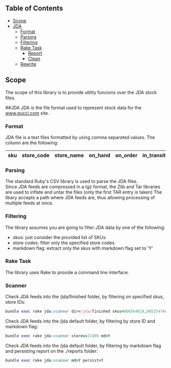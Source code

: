## Table of Contents
* [Scope](#scope)
* [JDA](#jda)
  * [Format](#format)
  * [Parsing](#parsing)
  * [Filtering](#filtering)
  * [Rake Task](#rake-task)
    * [Report](#report)
    * [Clean](#clean)
  * [Rewrite](#rewrite)

## Scope
The scope of this library is to provide utility funcions over the JDA stock files.

##JDA
JDA is the file format used to represent stock data for the www.gucci.com site.

### Format
JDA file is a text files formatted by using comma separated values. The column are
the following:

| sku | store_code | store_name | on_hand | on_order | in_transit | department_code | department_name | vendor_code | style | color | size_code | description | price | markdown_flag | sale_date | target_stock_level | check_digit |
| :-- | :--------- | :--------- | :------ | :------- | :--------- | :-------------- | :-------------- | :---------- | :---- | :---- | :-------- | :---------- | :---- | :------------ | :-------- | :----------------- | :---------- |

### Parsing
The standard Ruby's CSV library is used to parse the JDA files.  
Since JDA feeds are compressed in a tgz format, the Zlib and Tar libraries are used to inflate and untar the files (only the first TAR entry is taken)
The libary accepts a path where JDA feeds are, thus allowing processing of multiple feeds at once.

### Filtering
The library assumes you are going to filter JDA data by one of the following:
* skus: just consider the provided list of SKUs
* store codes: filter only the specified store codes
* markdown flag: extract only the skus with markdown flag set to 'Y'

### Rake Task
The library uses Rake to provide a command line interface.

### Scanner
Check JDA feeds into the /jda/finished folder, by filtering on specified skus, store IDs:
```ruby
bundle exec rake jda:scanner dir=/jda/finished skus=806564619,805254740 stores=20201,20401,21501
```
Check JDA feeds into the /jda default folder, by filtering by store ID and markdown flag:
```ruby
bundle exec rake jda:scanner stores=21400 md=Y
```
Check JDA feeds into the /jda default folder, by filtering by markdown flag and persisting report on the ./reports folder:
```ruby
bundle exec rake jda:scanner md=Y persist=Y
```
